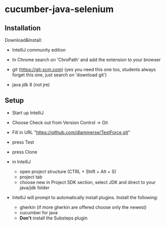 cucumber-java-selenium
==================

## Installation

Download&Install:
- IntelliJ community edition 

- In Chrome search on 'ChroPath' and add the extension to your browser

- git (https://git-scm.com) (yes you need this one too, students always forget this one, just search on 'download git')
- java jdk 8 (not jre)


## Setup

- Start up IntelliJ
- Choose Check out from Version Control -> Git
- Fill in URL "https://github.com/dlammerse/TestForce.git"
- press Test
- press Clone

- in IntelliJ
  - open project structure (CTRL + Shift + Alt + S)
  - project tab
  - choose new in Project SDK section, select JDK and direct to your java/jdk folder

- IntelliJ will prompt to automatically install plugins. Install the following: 
  - gherkin (if more gherkin are offered choose only the newest)
  - cucumber for java
  - <b>Don't</b> install the Substeps plugin



